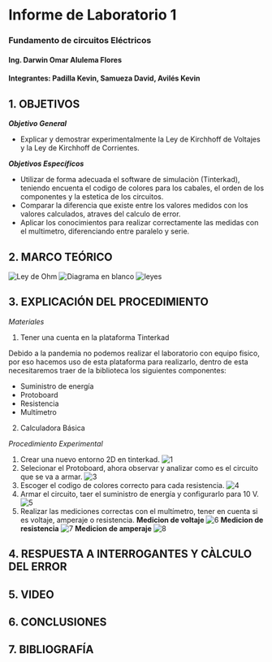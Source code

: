 # Informe de Laboratorio 1
### Fundamento de circuitos Eléctricos 
#### Ing. Darwin Omar Alulema Flores
#### Integrantes: Padilla Kevin, Samueza David, Avilés Kevin
 
 ## 1. OBJETIVOS
***Objetivo General***

- Explicar y demostrar experimentalmente la Ley de Kirchhoff de Voltajes y la Ley de
Kirchhoff de Corrientes.

 ***Objetivos Específicos***
- Utilizar de forma adecuada el software de simulaciòn (Tinterkad), teniendo encuenta el codigo de colores para los cabales, el orden de los componentes y la estetica de los circuitos.
- Comparar la diferencia que existe entre los valores medidos con los valores calculados, atraves del calculo de error.
- Aplicar los conocimientos para realizar correctamente las  medidas con el multimetro, diferenciando entre paralelo y serie.

## 2. MARCO TEÓRICO
![Ley de Ohm](https://user-images.githubusercontent.com/93794279/141377003-72a0d14b-321a-4e29-ae8c-9a9fa71518fe.png)
![Diagrama en blanco](https://user-images.githubusercontent.com/93794279/141377036-d6c7cd48-c0b8-41dd-a021-cf236a355833.png)
![leyes](https://user-images.githubusercontent.com/93794279/141381476-3df8411d-99f1-402a-9b93-6cc6aaa9d255.png)

## 3. EXPLICACIÓN DEL PROCEDIMIENTO
*Materiales*
1. Tener una cuenta en la plataforma Tinterkad

Debido a la pandemia no podemos realizar el laboratorio con equipo fisico, por eso hacemos uso de esta plataforma para realizarlo, dentro de esta necesitaremos traer de la biblioteca los siguientes componentes:
- Suministro de energía
- Protoboard
- Resistencia
- Multímetro
2. Calculadora Básica

*Procedimiento Experimental*
1. Crear una nuevo entorno 2D en tinterkad.
![1](https://user-images.githubusercontent.com/93794279/141382346-0c75dec9-d713-419f-a017-0bab941f88e0.PNG)
2. Selecionar el Protoboard, ahora observar y analizar como es el circuito que se va a armar.
![3](https://user-images.githubusercontent.com/93794279/141382688-402a85d8-c65b-4461-b8bf-49e969e9bdd4.PNG)
3. Escoger el codigo de colores correcto para cada resistencia.
![4](https://user-images.githubusercontent.com/93794279/141382819-57b13589-ea8c-41a7-a30b-7b025c5816f7.PNG)
4. Armar el circuito, taer el suministro de energía y configurarlo para 10 V.
![5](https://user-images.githubusercontent.com/93794279/141382948-9da3ced8-95a9-4eb6-89e8-461c11389d4b.PNG)
5. Realizar las mediciones correctas con el multímetro, tener en cuenta si es voltaje, amperaje o resistencia.
**Medicion de voltaje**
![6](https://user-images.githubusercontent.com/93794279/141383194-19738490-949c-4d05-ac8b-c89000223a7a.PNG)
**Medicion de resistencia**
![7](https://user-images.githubusercontent.com/93794279/141383412-6d6bfdee-9c29-43c5-bccc-facaec58f71c.PNG)
**Medicion de amperaje**
![8](https://user-images.githubusercontent.com/93794279/141383579-88a62a26-f2a4-4572-85cd-cc5a0e00ca6a.PNG)





## 4. RESPUESTA A INTERROGANTES Y CÀLCULO DEL ERROR
## 5. VIDEO
## 6. CONCLUSIONES
## 7. BIBLIOGRAFÍA




